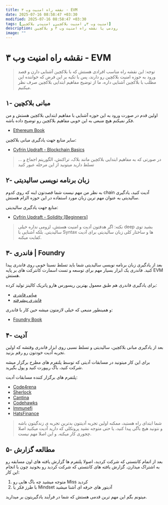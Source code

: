 ```yaml
---
title: نقشه راه امنیت وب ۳ - EVM
date: 2025-07-16 08:58:47 +03:30
modified: 2025-07-16 08:58:47 +03:30
tags: [امنیت وب ۳, امنیت بلاکچین, امنیت, بلاکچین]
description: رودمپ یا نقشه راه امنیت وب ۳ و بلاکچین
image: ""
---
```


# نقشه راه امنیت وب ۳ - EVM

> توجه: این نقشه راه مناسب افرادی هستش که با بلاکچین آشنایی دارن و قصد ورود به حوزه امنیت بلاکچین رو دارند، پس با تکیه بر این فرض که خواننده این مطلب با بلاکچین آشنایی داره، ما از توضیح مفاهیم ابتدایی بلاکچین صرف نظر میکنیم. 

## ۱- مبانی بلاکچین

اولین قدم در صورت ورود به این حوزه آشنایی با مفاهیم ابتدایی بلاکچین هستش و من فکر نمیکنم هیچ منبعی به این خوبی مفاهیم بلاکچین رو توضیح داده باشه.

- [Ethereum Book](https://github.com/ethereumbook/ethereumbook)

سایر منابع جهت یادگیری مبانی بلاکچین:

- [Cyfrin Updraft - Blockchain Basics](https://updraft.cyfrin.io/courses/blockchain-basics)

> در صورتی که به مفاهیم ابتدایی بلاکچین مانند بلاک، تراکنش، الگوریتم اجماع و ... تسلط دارید میتونید از این مرحله عبور کنید

## ۲- زبان برنامه نویسی سالیدیتی

به نظر من مهم نیست شما قصدتون اینه که روی کدوم chain آدیت کنید، یادگیری سالیدیتی به عنوان مهم ترین زبان مورد استفاده در این حوزه الزام هستش.

منابع جهت یادگیری سالیدیتی:

- [Cyfrin Updraft - Solidity [Beginners]](https://updraft.cyfrin.io/courses/solidity)

> نکته: اگر هدفتون آدیت و امنیت هستش، لزومی نداره خیلی deep بشید توی سالیدیتی. بلکه آشنایی با Syntax ها و ساختار کلی زبان سالیدیتی برای آدیت کفایت میکنه.

## ۳- فاندری | Foundry

بعد از یادگیری زبان برنامه نویسی سالیدیتی شما باید تسلط نسبتا خوبی روی فاندری پیدا کنید. فاندری یک ابزار بسیار مهم برای توسعه و تست اسمارت کانترکت های بر پایه EVM هستش.

برای یادگیری فاندری هم طبق معمول بهترین ریسورس هارو پاتریک کالینز تولید کرده:

- [مبانی فاندری](https://updraft.cyfrin.io/courses/foundry)
- [فاندری پیشرفته](https://updraft.cyfrin.io/courses/advanced-foundry)

و همینطور منبعی که خیلی لازمتون میشه حین کار با فاندری:

- [Foundry Book](https://getfoundry.sh/)

## ۴- آدیت

بعد از یادگیری مبانی بلاکچین، سالیدیتی و تسلط نسبی روی ابزار فاندری وقتشه که اولین تجربه آدیت خودتون رو رقم بزنید.

برای این کار میتونید در مسابقات آدیتی که توسط پلتفرم های مطرح برگزار میشه شرکت کنید، باگ ریپورت کنید و پول بگیرید.

پلتفرم های برگزار کننده مسابقات آدیت:

- [Code4rena](https://code4rena.com/)
- [Sherlock](https://sherlock.xyz/)
- [Cantina](https://cantina.xyz/)
- [Codehawks](https://codehawks.cyfrin.io/)
- [Immunefi](https://immunefi.com/)
- [HatsFinance](https://hats.finance/)

> شما ابتدای راه هستید، ممکنه اولین تجربه آدیتتون بدترین تجربه ی زندگیتون باشه و نتونید هیچ باگی پیدا کنید، یا حتی متوجه نشید پروتکلی که دارید آدیت میکنید اصلا چجوری کار میکنه. و این اصلا مهم نیست.

## ۵- مطالعه گزارش

بعد از اتمام کانتستی که شرکت کردید، اصولا پلتفرم ها گزارش یافته های اون مسابقه رو به اشتراک میذارن. گزارش یافته های کانتستی که شرکت کردید رو بخونید چون با انجام این کار:
1. متوجه میشید چه باگ هایی رو Miss کردید
2. با طرز فکر یا Mindset آدیتور های حرفه ای آشنا میشید

میتونم بگم این مهم ترین قدمی هستش که شما در فرآیند یادگیریتون بر میدارید.
